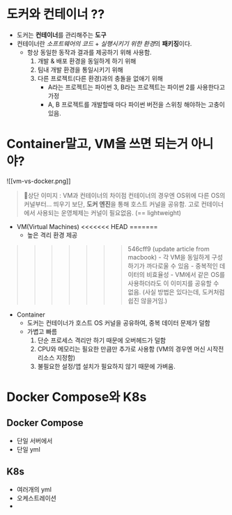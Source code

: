 
# 도커와 컨테이너 ??
- 도커는 **컨테이너**를 관리해주는 **도구**
- 컨테이너란 *소프트웨어의 코드* + *실행시키기 위한 환경*의 **패키징**이다.
	-  항상 동일한 동작과 결과를 제공하기 위해 사용함.
		1. 개발 & 배포 환경을 동일하게 하기 위해
		2. 팀내 개발 환경을 통일시키기 위해
		3. 다른 프로젝트(다른 환경)과의 충돌을 없애기 위해
			- A라는 프로젝트는 파이썬 3, B라는 프로젝트는 파이썬 2를 사용한다고 가정
			- A, B 프로젝트를 개발할때 마다 파이썬 버전을 스위칭 해야하는 고충이 있음.


# Container말고, VM을 쓰면 되는거 아니야?
![[vm-vs-docker.png]]
> 상단 이미지 : VM과 컨테이너의 차이점
>  컨테이너의 경우엔 OS위에 다른 OS의 커널부터... 띄우기 보단, **도커 엔진**을 통해 호스트 커널을 공유함. 고로 컨테이너에서 사용되는 운영체제는 커널이 필요없음. (== lightweight)

- VM(Virtual Machines)
<<<<<<< HEAD
=======
	- 높은 격리 환경 제공
>>>>>>> 546cff9 (update article from macbook)
	- 각 VM을 동일하게 구성하기가 까다로울 수 있음
	- 중복적인 데이터의 비효율성
		- VM에서 같은 OS를 사용하더라도 이 이미지를 공유할 수 없음. (사실 방법은 있다는데, 도커처럼 쉽진 않을거임.)
- Container
	- 도커는 컨테이너가 호스트 OS 커널을 공유하여, 중복 데이터 문제가 덜함
	- 가볍고 빠름
		1. 단순 프로세스 격리만 하기 때문에 오버헤드가 덜함
		2. CPU와 메모리는 필요한 만큼만 추가로 사용함 (VM의 경우엔 머신 시작전 리소스 지정함)
		3. 불필요한 설정/앱 설치가 필요하지 않기 때문에 가벼움.

# Docker Compose와 K8s
## Docker Compose
- 단일 서버에서 
- 단일 yml

## K8s
- 여러개의 yml
- 오케스트레이션
- 

